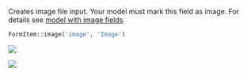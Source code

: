 Creates image file input. Your model must mark this field as image. For details see [model with image fields](../Models/With_Image_Fields.html).

```php
FormItem::image('image', 'Image')
```

![](/img/image.png)

![](/img/image_uploaded.png)